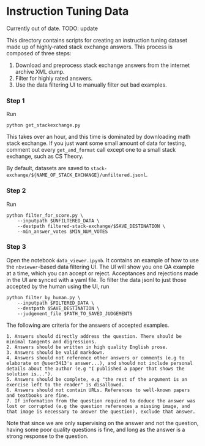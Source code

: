 # Instruction Tuning Data

Currently out of date. TODO: update

This directory contains scripts for creating an instruction tuning dataset made up of highly-rated stack exchange answers. This process is composed of three steps:
1. Download and preprocess stack exchange answers from the internet archive XML dump.
2. Filter for highly rated answers.
3. Use the data filtering UI to manually filter out bad examples.

### Step 1
Run
```
python get_stackexchange.py
```
This takes over an hour, and this time is dominated by downloading math stack exchange. If you just want some small amount of data for testing, comment out every `get_and_format` call except one to a small stack exchange, such as CS Theory.

By default, datasets are saved to `stack-exchange/${NAME_OF_STACK_EXCHANGE}/unfiltered.jsonl`.

### Step 2
Run
```
python filter_for_score.py \
    --inputpath $UNFILTERED_DATA \
    --destpath filtered-stack-exchange/$SAVE_DESTINATION \
    --min_answer_votes $MIN_NUM_VOTES
```

### Step 3
Open the notebook `data_viewer.ipynb`. It contains an example of how to use the `nbviewer`-based data filtering UI. The UI will show you one QA example at a time, which you can accept or reject. Acceptances and rejections made in the UI are synced with a yaml file. To filter the data jsonl to just those accepted by the human using the UI, run
```
python filter_by_human.py \
    --inputpath $FILTERED_DATA \
    --destpath $SAVE_DESTINATION \
    --judgement_file $PATH_TO_SAVED_JUDGEMENTS
```
The following are criteria for the answers of accepted examples.
```
1. Answers should directly address the question. There should be minimal tangents and digressions.
2. Answers should be written in high quality English prose.
3. Answers should be valid markdown. 
4. Answers should not reference other answers or comments (e.g to elaborate on @user3413's answer...), and should not include personal details about the author (e.g "I published a paper that shows the solution is...").
5. Answers should be complete, e.g "the rest of the argument is an exercise left to the reader" is disallowed.
6. Answers should not contain URLs. References to well-known papers and textbooks are fine.
7. If information from the question required to deduce the answer was lost or corrupted (e.g the question references a missing image, and that image is necessary to answer the question), exclude that answer.
```
Note that since we are only supervising on the answer and not the question, having some poor quality questions is fine, and long as the answer is a strong response to the question.
